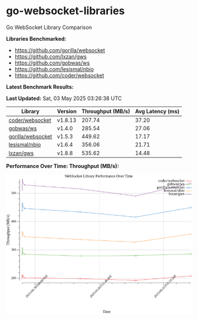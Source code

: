 # go-websocket-libraries

Go WebSocket Library Comparison

**Libraries Benchmarked:**

- https://github.com/gorilla/websocket
- https://github.com/lxzan/gws
- https://github.com/gobwas/ws
- https://github.com/lesismal/nbio
- https://github.com/coder/websocket

**Latest Benchmark Results:**

<!-- BENCHMARK_TABLE_START -->
**Last Updated:** Sat, 03 May 2025 03:26:38 UTC

| Library                                         | Version         | Throughput (MB/s) | Avg Latency (ms) |
| ----------------------------------------------- | --------------- | ----------------- | ---------------- |
| [coder/websocket](https://github.com/coder/websocket) | v1.8.13 | 207.74 | 37.20 |
| [gobwas/ws](https://github.com/gobwas/ws) | v1.4.0 | 285.54 | 27.06 |
| [gorilla/websocket](https://github.com/gorilla/websocket) | v1.5.3 | 449.62 | 17.17 |
| [lesismal/nbio](https://github.com/lesismal/nbio) | v1.6.4 | 356.06 | 21.71 |
| [lxzan/gws](https://github.com/lxzan/gws) | v1.8.8 | 535.62 | 14.48 |
<!-- BENCHMARK_TABLE_END -->

**Performance Over Time: Throughput (MB/s):**

![Benchmark Performance Graph](benchmark_performance.png)